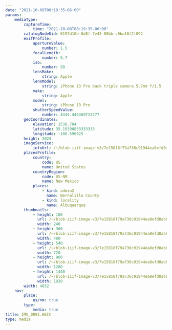 ```yaml
---
date: "2021-10-08T08:19:35-06:00"
params:
    mediaType:
        captureTime:
            time: "2021-10-08T08:19:35-06:00"
        catalogNodeUid: 0197d10d-8d8f-7e43-80bb-c0ba16f2f892
        exifProfile:
            apertureValue:
                number: 1.5
            focalLength:
                number: 5.7
            iso:
                number: 50
            lensMake:
                string: Apple
            lensModel:
                string: iPhone 13 Pro back triple camera 5.7mm f/1.5
            make:
                string: Apple
            model:
                string: iPhone 13 Pro
            shutterSpeedValue:
                number: 4444.444469723277
        geoCoordinates:
            elevation: 1538.704
            latitude: 35.19390833333333
            longitude: -106.596925
        height: 3024
        imageService:
            infoUrl: /~/blob-iiif-image-v3/7e15818f79a736c91944ea8efd0ab8dcc7b7cb6ce5ca094b8f22bbe00415b5bc/info.json
        placesProfile:
            country:
                code: US
                name: United States
            countryRegion:
                code: US-NM
                name: New Mexico
            places:
                - kind: admin2
                  name: Bernalillo County
                - kind: locality
                  name: Albuquerque
        thumbnails:
            - height: 180
              url: /~/blob-iiif-image-v3/7e15818f79a736c91944ea8efd0ab8dcc7b7cb6ce5ca094b8f22bbe00415b5bc/full/240%2C180/0/default.jpg
              width: 240
            - height: 360
              url: /~/blob-iiif-image-v3/7e15818f79a736c91944ea8efd0ab8dcc7b7cb6ce5ca094b8f22bbe00415b5bc/full/480%2C360/0/default.jpg
              width: 480
            - height: 540
              url: /~/blob-iiif-image-v3/7e15818f79a736c91944ea8efd0ab8dcc7b7cb6ce5ca094b8f22bbe00415b5bc/full/720%2C540/0/default.jpg
              width: 720
            - height: 960
              url: /~/blob-iiif-image-v3/7e15818f79a736c91944ea8efd0ab8dcc7b7cb6ce5ca094b8f22bbe00415b5bc/full/1280%2C960/0/default.jpg
              width: 1280
            - height: 1440
              url: /~/blob-iiif-image-v3/7e15818f79a736c91944ea8efd0ab8dcc7b7cb6ce5ca094b8f22bbe00415b5bc/full/1920%2C1440/0/default.jpg
              width: 1920
        width: 4032
    nav:
        place:
            us/nm: true
        type:
            media: true
title: IMG_0091.HEIC
type: media
---
```

